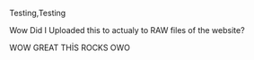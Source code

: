 Testing,Testing


Wow Did I Uploaded this to actualy to RAW files  of the website?



WOW GREAT THİS ROCKS OWO
